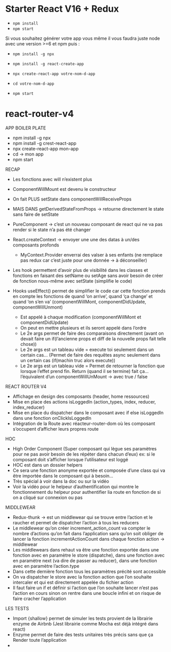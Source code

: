 # Starter React V16 + Redux

+ ```npm install```
+ ```npm start```

Si vous souhaitez générer votre app vous même il vous faudra juste node avec une version >=6 et npm puis :
+ ```npm install -g npx```
+ ```npm install -g react-create-app```
+ ```npx create-react-app votre-nom-d-app```

+ ```cd votre-nom-d-app ```
+ ```npm start```
# react-router-v4

APP BOILER PLATE

- npm install -g npx
- npm install -g crest-react-app
- npx create-react-app mon-app
- cd -> mon app 
- npm start


RECAP

- Les fonctions avec will n’existent plus
- ComponentWillMount est devenu le constructeur
- On fait PLUS setState dans componentWillReceiveProps 
- MAIS DANS getDerivedStateFromProps -> retourne directement le state sans faire de setState
- PureComponent -> c’est un nouveau composant de react qui ne va pas render si le state n’a pas été changer
- React.createContext -> envoyer une une des datas à un/des composants profonds
    - MyContext.Provider enverrai des valser à ses enfants (ne remplace pas redux car c’est juste pour une donnée -> à déconseiller)

- Les hook permettent d’avoir plus de visibilité dans les classes et fonctions en faisant des setName ou setAge sans avoir besoin de créer de fonction nous-même avec setState (simplifie le code)

- Hooks useEffect() permet de simplifier le code car cette fonction prends en compte les fonctions de quand ‘on arrive’, quand ‘ça change’ et quand ‘on s’en va’ (componentWillMont, componentDidUpdate, componentWillUnmont)
    - Est appelé à chaque modification (componentWillMont et componentDidUpdate)
    -  On peut en mettre plusieurs et ils seront appelé dans l’ordre
    - Le 2e args permet de faire des comparaisons directement (avant on devait faire un if(l’ancienne props et diff de la nouvelle props fait telle chose))
    - Le 2e args est un tableau vide =  execute toi seulement dans un certain cas… (Permet de faire des requêtes async seulement dans un certain cas (if(machin truc alors execute))
    - Le 2e args est un tableau vide = Permet de retourner la fonction que lorsque l’effet prend fin. Return (quand il se termine) fait ça… l’équivalent d’un componentWillUnMount -> avec true / false

REACT ROUTER V4
- Affichage en design des composants (header, home ressources)
- Mise en place des actions isLoggedIn (action_types, index, reducer, index_reducer)
- Mise en place du dispatcher dans le composant avec if else isLoggedIn dans une fonction onClickIsLoggedIn
- Intégration de la Route avec réacteur-router-dom où les composant s’occupent d’afficher leurs propres route

HOC
- High Order Component (Super composant qui lègue ses paramètres pour ne pas avoir besoin de les répéter dans chacun d’eux) ex: si le composant doit s’afficher lorsque l’utilisateur est loggé
- HOC est dans un dossier helpers 
- Ce sera une fonction anonyme exportée et composée d’une class qui va être importée dans le composant qui à besoin…
- Très spécial à voir dans la doc ou sur la vidéo
- Voir la vidéo pour le helpeur d’authentification qui montre le fonctionnement du helpeur pour authentifier lia route en fonction de si on a cliqué sur connexion ou pas

MIDDLEWEAR
- Redux-thunk -> est un middlewear qui se trouve entre l’action et le raucher et permet de dispatcher l’action à tous les reducers
- Le middlewear qu’on créer increment_action_count va compter le nombre d’actions qu’on fait dans l’application sans qu’on soit obliger de lancer la fonction incrementActionCount dans chaque fonction action -> middlewear
- Les middlewears dans rehaut va être une fonction exportée dans une fonction avec en paramètre le store (dispatche), dans une fonction avec en paramètre next (va dire de passer au reducer), dans une fonction avec en paramètre l’action.type
- Dans cette dernière fonction tous les paramètres précité sont accessible
- On va dispatcher le store avec la fonction action que l’on souhaite intercaler et qui est directement appelée du fichier action
- Il faut faire un if et définir si l’action que l’on souhaite lancer n’est pas l’action en cours sinon on rentre dans une boucle infini et on risque de faire cracher l’application 

LES TESTS
- Import {shallow} permet de simuler les tests provient de la librairie enzyme de Airbnb (Jest librairie comme Mocha est déjà intégré dans react)
- Enzyme permet de faire des tests unitaires très précis sans que ça Render toute l’application
-  


